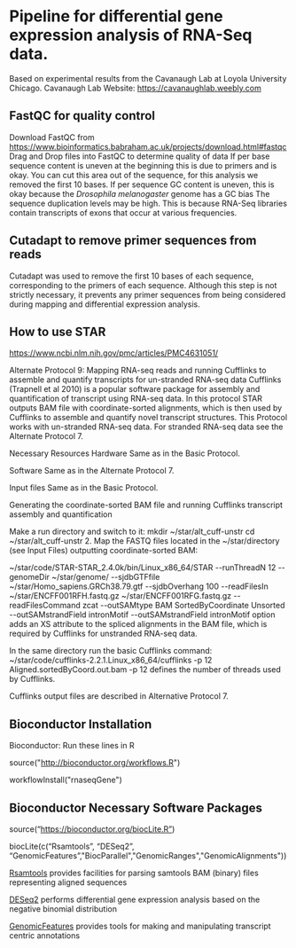 # Pipeline for differential gene expression analysis of RNA-Seq data. 
Based on experimental results from the Cavanaugh Lab at Loyola University Chicago.
Cavanaugh Lab Website: https://cavanaughlab.weebly.com

## FastQC for quality control
Download FastQC from https://www.bioinformatics.babraham.ac.uk/projects/download.html#fastqc
Drag and Drop files into FastQC to determine quality of data
If per base sequence content is uneven at the beginning this is due to primers and is okay.  You can cut this area out of the sequence, for this analysis we removed the first 10 bases.
If per sequence GC content is uneven, this is okay because the _Drosophila melanogaster_ genome has a GC bias
The sequence duplication levels may be high.  This is because RNA-Seq libraries contain transcripts of exons that occur at various frequencies. 

## Cutadapt to remove primer sequences from reads
Cutadapt was used to remove the first 10 bases of each sequence, corresponding to the primers of each sequence.  Although this step is not strictly necessary, it prevents any primer sequences from being considered during mapping and differential expression analysis.

## How to use STAR

https://www.ncbi.nlm.nih.gov/pmc/articles/PMC4631051/

Alternate Protocol 9: Mapping RNA-seq reads and running Cufflinks to assemble and quantify transcripts for un-stranded RNA-seq data Cufflinks (Trapnell et al 2010) is a popular software package for assembly and quantification of transcript using RNA-seq data. In this protocol STAR outputs BAM file with coordinate-sorted alignments, which is then used by Cufflinks to assemble and quantify novel transcript structures. This Protocol works with un-stranded RNA-seq data. For stranded RNA-seq data see the Alternate Protocol 7.

Necessary Resources Hardware Same as in the Basic Protocol.

Software Same as in the Alternate Protocol 7.

Input files Same as in the Basic Protocol.

Generating the coordinate-sorted BAM file and running Cufflinks transcript assembly and quantification



Make a run directory and switch to it:
mkdir ~/star/alt_cuff-unstr cd ~/star/alt_cuff-unstr 2. Map the FASTQ files located in the ~/star/directory (see Input Files) outputting coordinate-sorted BAM:

~/star/code/STAR-STAR_2.4.0k/bin/Linux_x86_64/STAR
--runThreadN 12 --genomeDir ~/star/genome/ 
--sjdbGTFfile ~/star/Homo_sapiens.GRCh38.79.gtf --sjdbOverhang 100 
--readFilesIn ~/star/ENCFF001RFH.fastq.gz ~/star/ENCFF001RFG.fastq.gz --readFilesCommand zcat 
--outSAMtype BAM SortedByCoordinate Unsorted 
--outSAMstrandField intronMotif --outSAMstrandField intronMotif option adds an XS attribute to the spliced alignments in the BAM file, which is required by Cufflinks for unstranded RNA-seq data.

In the same directory run the basic Cufflinks command:
~/star/code/cufflinks-2.2.1.Linux_x86_64/cufflinks -p 12 Aligned.sortedByCoord.out.bam -p 12 defines the number of threads used by Cufflinks.

Cufflinks output files are described in Alternative Protocol 7.


## Bioconductor Installation 
Bioconductor: Run these lines in R

source("http://bioconductor.org/workflows.R")

workflowInstall("rnaseqGene")

## Bioconductor Necessary Software Packages
source(“https://bioconductor.org/biocLite.R”)

biocLite(c(“Rsamtools”, “DESeq2”, “GenomicFeatures”,"BiocParallel","GenomicRanges","GenomicAlignments"))

[Rsamtools](https://bioconductor.org/packages/3.6/bioc/html/Rsamtools.html)
provides facilities for parsing samtools BAM (binary) files representing aligned sequences

[DESeq2](https://bioconductor.org/packages/3.6/bioc/html/DESeq2.html)
performs differential gene expression analysis based on the negative binomial distribution

[GenomicFeatures](https://bioconductor.org/packages/3.6/bioc/html/GenomicFeatures.html)
provides tools for making and manipulating transcript centric annotations
